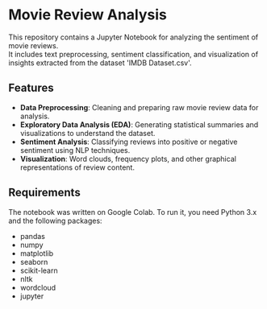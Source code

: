 # Movie Review Analysis

This repository contains a Jupyter Notebook for analyzing the sentiment of movie reviews.  
It includes text preprocessing, sentiment classification, and visualization of insights extracted from the dataset 'IMDB Dataset.csv'.

## Features
- **Data Preprocessing**: Cleaning and preparing raw movie review data for analysis.
- **Exploratory Data Analysis (EDA)**: Generating statistical summaries and visualizations to understand the dataset.
- **Sentiment Analysis**: Classifying reviews into positive or negative sentiment using NLP techniques.
- **Visualization**: Word clouds, frequency plots, and other graphical representations of review content.

## Requirements
The notebook was written on Google Colab. To run it,  you need Python 3.x and the following packages:
- pandas
- numpy
- matplotlib
- seaborn
- scikit-learn
- nltk
- wordcloud
- jupyter
